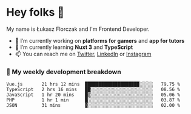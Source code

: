 # Hey folks 👋

My name is Łukasz Florczak and I'm Frontend Developer. 

- 🔭 I’m currently working on **platforms for gamers** and **app for tutors**
- 🌱 I’m currently learning **Nuxt 3** and **TypeScript**
- 📫 You can reach me on [Twitter](https://twitter.com/lukaszflorczak), [LinkedIn](https://pl.linkedin.com/in/lukasz-florczak) or [Instagram](https://instagram.com/lukaszflorczak)


### 🧮 My weekly development breakdown

<!--START_SECTION:waka-->
```text
Vue.js       21 hrs 12 mins  ████████████████████░░░░░   79.75 % 
TypeScript   2 hrs 16 mins   ██░░░░░░░░░░░░░░░░░░░░░░░   08.56 % 
JavaScript   1 hr 20 mins    █▒░░░░░░░░░░░░░░░░░░░░░░░   05.06 % 
PHP          1 hr 1 min      █░░░░░░░░░░░░░░░░░░░░░░░░   03.87 % 
JSON         31 mins         ▓░░░░░░░░░░░░░░░░░░░░░░░░   02.00 % 
```
<!--END_SECTION:waka-->

<!--
**lukaszflorczak/lukaszflorczak** is a ✨ _special_ ✨ repository because its `README.md` (this file) appears on your GitHub profile.

Here are some ideas to get you started:

- 🔭 I’m currently working on ...
- 🌱 I’m currently learning ...
- 👯 I’m looking to collaborate on ...
- 🤔 I’m looking for help with ...
- 💬 Ask me about ...
- 📫 How to reach me: ...
- 😄 Pronouns: ...
- ⚡ Fun fact: ...
-->

